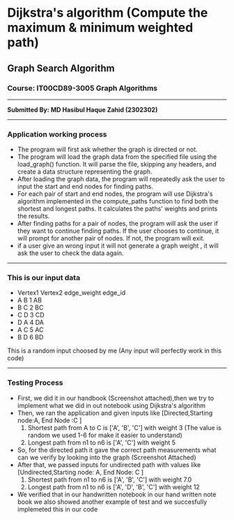 # Dijkstra's algorithm (Compute the maximum & minimum weighted path)

## Graph Search Algorithm
### Course: IT00CD89-3005 Graph Algorithms 

-------
**Submitted By:**
**MD Hasibul Haque Zahid (2302302)**

-------

### Application working process
- The program will first ask  whether the graph is directed or not.
- The program will load the graph data from the specified file using the load_graph() 
function. It will parse the file, skipping any headers, and create a data structure representing the graph.
- After loading the graph data, the program will repeatedly ask the user to input the 
start and end nodes for finding paths.
- For each pair of start and end nodes, the program will use Dijkstra's algorithm implemented in the
compute_paths function to find both the shortest and longest paths. It calculates the paths' weights and prints the results.
- After finding paths for a pair of nodes, the program will ask the user if they want to continue
finding paths. If the user chooses to continue, it will prompt for another pair of nodes. If not, the program will exit.
- if a user give an wrong input it will not generate a graph weight , it will ask the user to check the data again.

-------
### This is our input data 
- Vertex1	Vertex2	edge_weight	edge_id
- A	        B	     1	        AB
- B	        C	     2	        BC
- C	        D	     3	        CD
- D	        A	     4	        DA
- A	        C	     5	        AC
- B	        D	     6	        BD

This is a random input choosed by me (Any input will perfectly work in this code)

-------

### Testing Process
- First, we did it in our handbook (Screenshot attached),then we try to implement what we did in out notebook using Dijkstra's algorithm
- Then, we ran the application and given inputs like [Directed,Starting node:A, End Node :C ]
   1. Shortest path from A to C  is ['A', 'B', 'C'] with weight 3 (The value is random we used 1-6 for make it easier to understand)
   2. Longest path from n1 to n6 is ['A', 'C'] with weight 5
- So, for the directed path it gave the correct path measurements what can we verify by looking into the graph (Screenshot Attached)
- After that, we passed inputs for undirected path with values like [Undirected,Starting node: A, End Node: C ]
   1. Shortest path from n1 to n6 is ['A', 'B', 'C'] with weight 7.0 
   2. Longest path from n1 to n6 is ['A', 'D', 'B', 'C'] with weight 12
- We verified that in our handwritten notebook in our hand written note book we also showed another example of test and we succesfully implemeted this in our code

